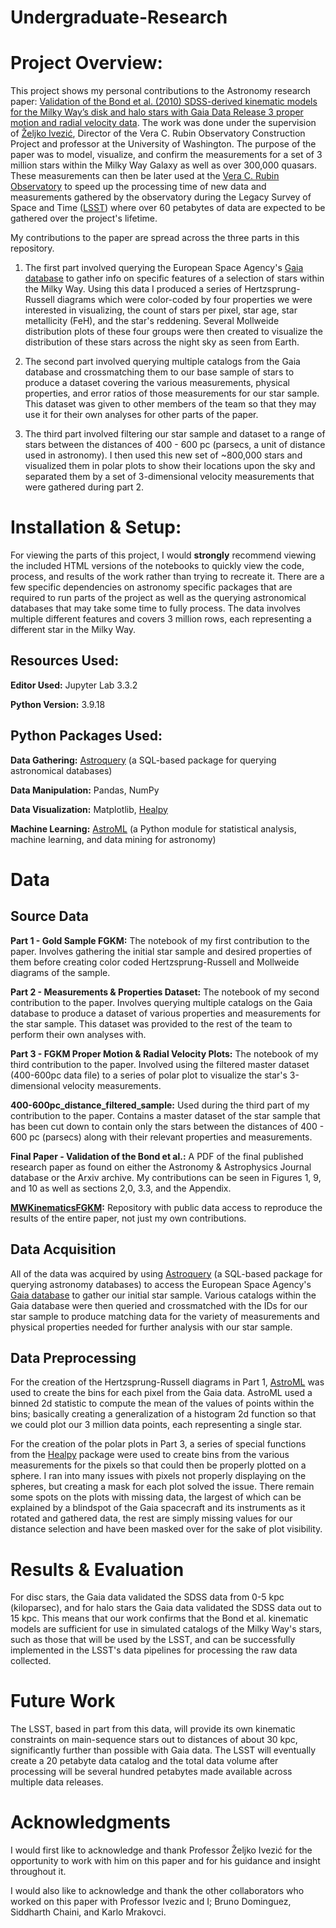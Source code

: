 # Undergraduate-Research
# Project Overview:
This project shows my personal contributions to the Astronomy research paper: [Validation of the Bond et al. (2010) SDSS-derived kinematic models for the Milky Way’s disk and halo stars with Gaia Data Release 3 proper motion and radial velocity data](https://www.aanda.org/articles/aa/full_html/2024/08/aa49653-24/aa49653-24.html). The work was done under the supervision of [Željko Ivezić](https://www.lsst.org/about/team/lsst-director), Director of the Vera C. Rubin Observatory Construction Project and professor at the University of Washington. The purpose of the paper was to model, visualize, and confirm the measurements for a set of 3 million stars within the Milky Way Galaxy as well as over 300,000 quasars. These measurements can then be later used at the [Vera C. Rubin Observatory](https://rubinobservatory.org/) to speed up the processing time of new data and measurements gathered by the observatory during the Legacy Survey of Space and Time ([LSST](https://rubinobservatory.org/explore/how-rubin-works/lsst)) where over 60 petabytes of data are expected to be gathered over the project's lifetime.

My contributions to the paper are spread across the three parts in this repository. 

1) The first part involved querying the European Space Agency's [Gaia database](https://gea.esac.esa.int/archive/) to gather info on specific features of a selection of stars within the Milky Way. Using this data I produced a series of Hertzsprung-Russell diagrams which were color-coded by four properties we were interested in visualizing, the count of stars per pixel, star age, star metallicity (FeH), and the star's reddening. Several Mollweide distribution plots of these four groups were then created to visualize the distribution of these stars across the night sky as seen from Earth. 

2) The second part involved querying multiple catalogs from the Gaia database and crossmatching them to our base sample of stars to produce a dataset covering the various measurements, physical properties, and error ratios of those measurements for our star sample. This dataset was given to other members of the team so that they may use it for their own analyses for other parts of the paper. 

3) The third part involved filtering our star sample and dataset to a range of stars between the distances of 400 - 600 pc (parsecs, a unit of distance used in astronomy). I then used this new set of ~800,000 stars and visualized them in polar plots to show their locations upon the sky and separated them by a set of 3-dimensional velocity measurements that were gathered during part 2. 


# Installation & Setup:
For viewing the parts of this project, I would **strongly** recommend viewing the included HTML versions of the notebooks to quickly view the code, process, and results of the work rather than trying to recreate it. There are a few specific dependencies on astronomy specific packages that are required to run parts of the project as well as the querying astronomical databases that may take some time to fully process. The data involves multiple different features and covers 3 million rows, each representing a different star in the Milky Way.


## Resources Used:
**Editor Used:** Jupyter Lab 3.3.2

**Python Version:** 3.9.18

## Python Packages Used:
**Data Gathering:** [Astroquery](https://astroquery.readthedocs.io/en/latest/) (a SQL-based package for querying astronomical databases)

**Data Manipulation:** Pandas, NumPy

**Data Visualization:** Matplotlib, [Healpy](https://healpy.readthedocs.io/en/latest/)

**Machine Learning:** [AstroML](https://www.astroml.org/) (a Python module for statistical analysis, machine learning, and data mining for astronomy)



# Data
## Source Data
**Part 1 - Gold Sample FGKM:** The notebook of my first contribution to the paper. Involves gathering the initial star sample and desired properties of them before creating color coded Hertzsprung-Russell and Mollweide diagrams of the sample.

**Part 2 - Measurements & Properties Dataset:** The notebook of my second contribution to the paper. Involves querying multiple catalogs on the Gaia database to produce a dataset of various properties and measurements for the star sample. This dataset was provided to the rest of the team to perform their own analyses with.

**Part 3 - FGKM Proper Motion & Radial Velocity Plots:** The notebook of my third contribution to the paper. Involved using the filtered master dataset (400-600pc data file) to a series of polar plot to visualize the star's 3-dimensional velocity measurements.

**400-600pc_distance_filtered_sample:** Used during the third part of my contribution to the paper. Contains a master dataset of the star sample that has been cut down to contain only the stars between the distances of 400 - 600 pc (parsecs) along with their relevant properties and measurements.

**Final Paper - Validation of the Bond et al.:** A PDF of the final published research paper as found on either the Astronomy & Astrophysics Journal database or the Arxiv archive. My contributions can be seen in Figures 1, 9, and 10 as well as sections 2,0, 3.3, and the Appendix.

**[MWKinematicsFGKM](https://github.com/sidchaini/MWKinematicsFGKM):** Repository with public data access to reproduce the results of the entire paper, not just my own contributions. 


## Data Acquisition
All of the data was acquired by using [Astroquery](https://astroquery.readthedocs.io/en/latest/) (a SQL-based package for querying astronomy databases) to access the European Space Agency's [Gaia database](https://gea.esac.esa.int/archive/) to gather our initial star sample. Various catalogs within the Gaia database were then queried and crossmatched with the IDs for our star sample to produce matching data for the variety of measurements and physical properties needed for further analysis with our star sample.

## Data Preprocessing

For the creation of the Hertzsprung-Russell diagrams in Part 1, [AstroML](https://www.astroml.org/) was used to create the bins for each pixel from the Gaia data. AstroML used a binned 2d statistic to compute the mean of the values of points within the bins; basically creating a generalization of a histogram 2d function so that we could plot our 3 million data points, each representing a single star.

For the creation of the polar plots in Part 3, a series of special functions from the [Healpy](https://healpy.readthedocs.io/en/latest/) package were used to create bins from the various measurements for the pixels so that could then be properly plotted on a sphere. I ran into many issues with pixels not properly displaying on the spheres, but creating a mask for each plot solved the issue. There remain some spots on the plots with missing data, the largest of which can be explained by a blindspot of the Gaia spacecraft and its instruments as it rotated and gathered data, the rest are simply missing values for our distance selection and have been masked over for the sake of plot visibility.

# Results & Evaluation

For disc stars, the Gaia data validated the SDSS data from 0-5 kpc (kiloparsec), and for halo stars the Gaia data validated the SDSS data out to 15 kpc. This means that our work confirms that the Bond et al. kinematic models are  sufficient for use in simulated catalogs of the Milky Way's stars, such as those that will be used by the LSST, and can be successfully implemented in the LSST's data pipelines for processing the raw data collected. 


# Future Work
The LSST, based in part from this data, will provide its own kinematic constraints on main-sequence stars out to distances of about 30 kpc, significantly further than possible with Gaia data. The LSST will eventually create a 20 petabyte data catalog and the total data volume after processing will be several hundred petabytes made available across multiple data releases. 

# Acknowledgments
I would first like to acknowledge and thank Professor Željko Ivezić for the opportunity to work with him on this paper and for his guidance and insight throughout it.

I would also like to acknowledge and thank the other collaborators who worked on this paper with Professor Ivezic and I;  Bruno Dominguez, Siddharth Chaini, and Karlo Mrakovci. 
